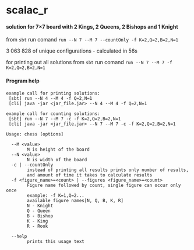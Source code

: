 # scalac_r

#### solution for 7×7 board with 2 Kings, 2 Queens, 2 Bishops and 1 Knight
from `sbt` run comand
`run --N 7 --M 7 --countOnly -f K=2,Q=2,B=2,N=1`

3 063 828 of unique configurations - calculated in 56s

for printing out all solutions 
from `sbt` run comand
`run --N 7 --M 7 -f K=2,Q=2,B=2,N=1`

#### Program help 
```
example call for printing solutions:
 [sbt] run --N 4 --M 4 -f Q=2,N=1
 [cli] java -jar <jar_file.jar> --N 4 --M 4 -f Q=2,N=1
 
example call for counting solutions:
 [sbt] run --N 7 --M 7 -c -f K=2,Q=2,B=2,N=1
 [cli] java -jar <jar_file.jar> --N 7 --M 7 -c -f K=2,Q=2,B=2,N=1

Usage: chess [options]

  --M <value>
        M is height of the board
  --N <value>
        N is width of the board
  -c | --countOnly
        instead of printing all results prints only number of results, 
        and amount of time it takes to calculate results
  -f <figure_name>=<count> | --figures <figure_name>=<count>
        Figure name followed by count, single figure can occur only once 
        example: -f K=1,Q=2...
        available figure names[N, Q, B, K, R]
        N - Knight
        Q - Queen
        B - Bishop
        K - King
        R - Rook

  --help
        prints this usage text

```
